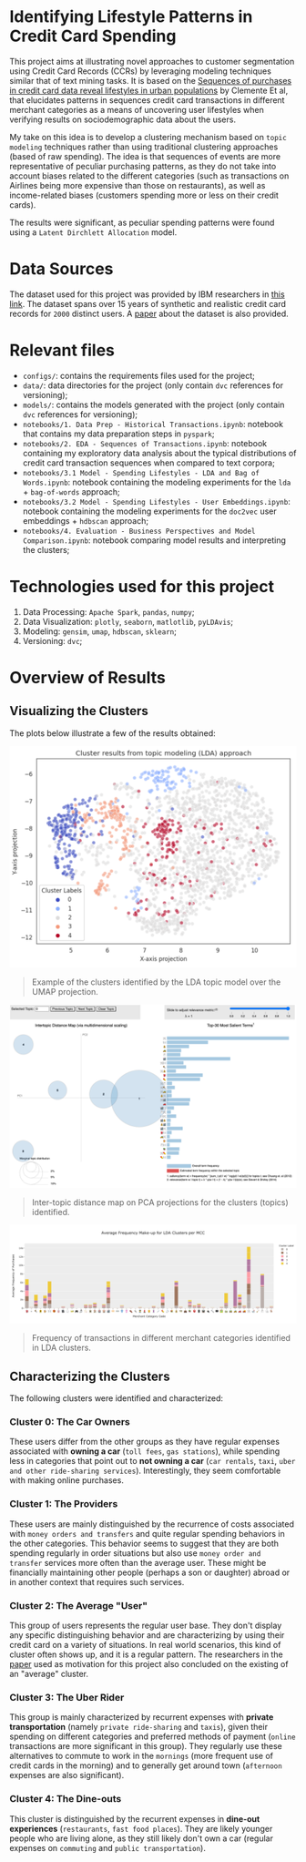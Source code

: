 # Identifying Lifestyle Patterns in Credit Card Spending

This project aims at illustrating novel approaches to customer segmentation using Credit Card Records (CCRs) by leveraging modeling techniques similar that of text mining tasks. It is based on the [Sequences of purchases in credit card data reveal lifestyles in urban populations](https://www.nature.com/articles/s41467-018-05690-8) by Clemente Et al, that elucidates patterns in sequences credit card transactions in different merchant categories as a means of uncovering user lifestyles when verifying results on sociodemographic data about the users.

My take on this idea is to develop a clustering mechanism based on `topic modeling` techniques rather than using traditional clustering approaches (based of raw spending). The idea is that sequences of events are more representative of peculiar purchasing patterns, as they do not take into account biases related to the different categories (such as transactions on Airlines being more expensive than those on restaurants), as well as income-related biases (customers spending more or less on their credit cards).

The results were significant, as peculiar spending patterns were found using a `Latent Dirchlett Allocation` model.

# Data Sources
The dataset used for this project was provided by IBM researchers in [this link](https://data.world/ealtman/synthetic-credit-card-transactions). The dataset spans over 15 years of synthetic and realistic credit card records for `2000` distinct users. A [paper](https://arxiv.org/abs/1910.03033) about the dataset is also provided.

# Relevant files
- `configs/`: contains the requirements files used for the project;
- `data/`: data directories for the project (only contain `dvc` references for versioning);
- `models/`: contains the models generated with the project (only contain `dvc` references for versioning);
- `notebooks/1. Data Prep - Historical Transactions.ipynb`: notebook that contains my data preparation steps in `pyspark`;
- `notebooks/2. EDA - Sequences of Transactions.ipynb`: notebook containing my exploratory data analysis about the typical distributions of credit card transaction sequences when compared to text corpora;
- `notebooks/3.1 Model - Spending Lifestyles - LDA and Bag of Words.ipynb`: notebook containing the modeling experiments for the `lda` + `bag-of-words` approach;
- `notebooks/3.2 Model - Spending Lifestyles - User Embeddings.ipynb`: notebook containing the modeling experiments for the `doc2vec` user embeddings + `hdbscan` approach;
- `notebooks/4. Evaluation - Business Perspectives and Model Comparison.ipynb`: notebook comparing model results and interpreting the clusters;

# Technologies used for this project
1. Data Processing: `Apache Spark`, `pandas`, `numpy`;
2. Data Visualization: `plotly`, `seaborn`, `matlotlib`, `pyLDAvis`;
3. Modeling: `gensim`, `umap`, `hdbscan`, `sklearn`;
4. Versioning: `dvc`;

# Overview of Results

## Visualizing the Clusters
The plots below illustrate a few of the results obtained:

![LDA Clusters Example](reports/img/LDA_CLUSTERS.png)
> Example of the clusters identified by the LDA topic model over the UMAP projection.

![LDA Topic Distance Map](reports/img/LDA_PREM_MODEL_SCREEN.png)
> Inter-topic distance map on PCA projections for the clusters (topics) identified.

![Summary of LDA Results over the Different MCCs](reports/img/AVERAGE_FREQ_MCC_LDA.png)
> Frequency of transactions in different merchant categories identified in LDA clusters.

## Characterizing the Clusters
The following clusters were identified and characterized:

### Cluster 0: The Car Owners
These users differ from the other groups as they have regular expenses associated with **owning a car** (`toll fees`, `gas stations`), while spending less in categories that point out to **not owning a car** (`car rentals`, `taxi`, `uber and other ride-sharing services`). Interestingly, they seem comfortable with making online purchases.

### Cluster 1: The Providers
These users are mainly distinguished by the recurrence of costs associated with `money orders and transfers` and quite regular spending behaviors in the other categories. This behavior seems to suggest that they are both spending regularly in order situations but also use `money order and transfer` services more often than the average user. These might be financially maintaining other people (perhaps a son or daughter) abroad or in another context that requires such services.

### Cluster 2: The Average "User"
This group of users represents the regular user base. They don't display any specific distinguishing behavior and are characterizing by using their credit card on a variety of situations. In real world scenarios, this kind of cluster often shows up, and it is a regular pattern. The researchers in the [paper](https://www.nature.com/articles/s41467-018-05690-8) used as motivation for this project also concluded on the existing of an "average" cluster.

### Cluster 3: The Uber Rider
This group is mainly characterized by recurrent expenses with **private transportation** (namely `private ride-sharing` and `taxis`), given their spending on different categories and preferred methods of payment (`online` transactions are more significant in this group). They regularly use these alternatives to commute to work in the `mornings` (more frequent use of credit cards in the morning) and to generally get around town (`afternoon` expenses are also significant).

### Cluster 4: The Dine-outs
This cluster is distinguished by the recurrent expenses in **dine-out experiences** (`restaurants`, `fast food places`). They are likely younger people who are living alone, as they still likely don't own a car (regular expenses on `commuting` and `public transportation`).



